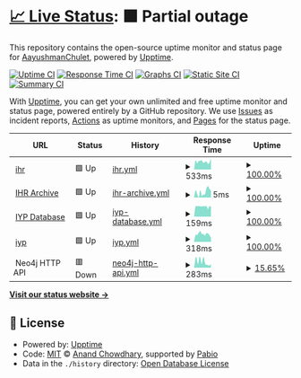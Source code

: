 # [📈 Live Status](https://AayushmanChulet.github.io/upptime): <!--live status--> **🟧 Partial outage**

This repository contains the open-source uptime monitor and status page for [AayushmanChulet](https://AayushmanChulet.github.io/upptime), powered by [Upptime](https://github.com/upptime/upptime).

[![Uptime CI](https://github.com/AayushmanChulet/upptime/workflows/Uptime%20CI/badge.svg)](https://github.com/AayushmanChulet/upptime/actions?query=workflow%3A%22Uptime+CI%22)
[![Response Time CI](https://github.com/AayushmanChulet/upptime/workflows/Response%20Time%20CI/badge.svg)](https://github.com/AayushmanChulet/upptime/actions?query=workflow%3A%22Response+Time+CI%22)
[![Graphs CI](https://github.com/AayushmanChulet/upptime/workflows/Graphs%20CI/badge.svg)](https://github.com/AayushmanChulet/upptime/actions?query=workflow%3A%22Graphs+CI%22)
[![Static Site CI](https://github.com/AayushmanChulet/upptime/workflows/Static%20Site%20CI/badge.svg)](https://github.com/AayushmanChulet/upptime/actions?query=workflow%3A%22Static+Site+CI%22)
[![Summary CI](https://github.com/AayushmanChulet/upptime/workflows/Summary%20CI/badge.svg)](https://github.com/AayushmanChulet/upptime/actions?query=workflow%3A%22Summary+CI%22)

With [Upptime](https://upptime.js.org), you can get your own unlimited and free uptime monitor and status page, powered entirely by a GitHub repository. We use [Issues](https://github.com/AayushmanChulet/upptime/issues) as incident reports, [Actions](https://github.com/AayushmanChulet/upptime/actions) as uptime monitors, and [Pages](https://AayushmanChulet.github.io/upptime) for the status page.

<!--start: status pages-->
<!-- This summary is generated by Upptime (https://github.com/upptime/upptime) -->
<!-- Do not edit this manually, your changes will be overwritten -->
<!-- prettier-ignore -->
| URL | Status | History | Response Time | Uptime |
| --- | ------ | ------- | ------------- | ------ |
| <img alt="" src="https://icons.duckduckgo.com/ip3/www.ihr.live.ico" height="13"> [ihr](https://www.ihr.live/) | 🟩 Up | [ihr.yml](https://github.com/AayushmanChulet/upptime/commits/HEAD/history/ihr.yml) | <details><summary><img alt="Response time graph" src="./graphs/ihr/response-time-week.png" height="20"> 533ms</summary><br><a href="https://AayushmanChulet.github.io/upptime/history/ihr"><img alt="Response time 517" src="https://img.shields.io/endpoint?url=https%3A%2F%2Fraw.githubusercontent.com%2FAayushmanChulet%2Fupptime%2FHEAD%2Fapi%2Fihr%2Fresponse-time.json"></a><br><a href="https://AayushmanChulet.github.io/upptime/history/ihr"><img alt="24-hour response time 438" src="https://img.shields.io/endpoint?url=https%3A%2F%2Fraw.githubusercontent.com%2FAayushmanChulet%2Fupptime%2FHEAD%2Fapi%2Fihr%2Fresponse-time-day.json"></a><br><a href="https://AayushmanChulet.github.io/upptime/history/ihr"><img alt="7-day response time 533" src="https://img.shields.io/endpoint?url=https%3A%2F%2Fraw.githubusercontent.com%2FAayushmanChulet%2Fupptime%2FHEAD%2Fapi%2Fihr%2Fresponse-time-week.json"></a><br><a href="https://AayushmanChulet.github.io/upptime/history/ihr"><img alt="30-day response time 517" src="https://img.shields.io/endpoint?url=https%3A%2F%2Fraw.githubusercontent.com%2FAayushmanChulet%2Fupptime%2FHEAD%2Fapi%2Fihr%2Fresponse-time-month.json"></a><br><a href="https://AayushmanChulet.github.io/upptime/history/ihr"><img alt="1-year response time 517" src="https://img.shields.io/endpoint?url=https%3A%2F%2Fraw.githubusercontent.com%2FAayushmanChulet%2Fupptime%2FHEAD%2Fapi%2Fihr%2Fresponse-time-year.json"></a></details> | <details><summary><a href="https://AayushmanChulet.github.io/upptime/history/ihr">100.00%</a></summary><a href="https://AayushmanChulet.github.io/upptime/history/ihr"><img alt="All-time uptime 100.00%" src="https://img.shields.io/endpoint?url=https%3A%2F%2Fraw.githubusercontent.com%2FAayushmanChulet%2Fupptime%2FHEAD%2Fapi%2Fihr%2Fuptime.json"></a><br><a href="https://AayushmanChulet.github.io/upptime/history/ihr"><img alt="24-hour uptime 100.00%" src="https://img.shields.io/endpoint?url=https%3A%2F%2Fraw.githubusercontent.com%2FAayushmanChulet%2Fupptime%2FHEAD%2Fapi%2Fihr%2Fuptime-day.json"></a><br><a href="https://AayushmanChulet.github.io/upptime/history/ihr"><img alt="7-day uptime 100.00%" src="https://img.shields.io/endpoint?url=https%3A%2F%2Fraw.githubusercontent.com%2FAayushmanChulet%2Fupptime%2FHEAD%2Fapi%2Fihr%2Fuptime-week.json"></a><br><a href="https://AayushmanChulet.github.io/upptime/history/ihr"><img alt="30-day uptime 100.00%" src="https://img.shields.io/endpoint?url=https%3A%2F%2Fraw.githubusercontent.com%2FAayushmanChulet%2Fupptime%2FHEAD%2Fapi%2Fihr%2Fuptime-month.json"></a><br><a href="https://AayushmanChulet.github.io/upptime/history/ihr"><img alt="1-year uptime 100.00%" src="https://img.shields.io/endpoint?url=https%3A%2F%2Fraw.githubusercontent.com%2FAayushmanChulet%2Fupptime%2FHEAD%2Fapi%2Fihr%2Fuptime-year.json"></a></details>
| <img alt="" src="https://icons.duckduckgo.com/ip3/null.ico" height="13"> [IHR Archive](archive.ihr.live) | 🟩 Up | [ihr-archive.yml](https://github.com/AayushmanChulet/upptime/commits/HEAD/history/ihr-archive.yml) | <details><summary><img alt="Response time graph" src="./graphs/ihr-archive/response-time-week.png" height="20"> 5ms</summary><br><a href="https://AayushmanChulet.github.io/upptime/history/ihr-archive"><img alt="Response time 4" src="https://img.shields.io/endpoint?url=https%3A%2F%2Fraw.githubusercontent.com%2FAayushmanChulet%2Fupptime%2FHEAD%2Fapi%2Fihr-archive%2Fresponse-time.json"></a><br><a href="https://AayushmanChulet.github.io/upptime/history/ihr-archive"><img alt="24-hour response time 6" src="https://img.shields.io/endpoint?url=https%3A%2F%2Fraw.githubusercontent.com%2FAayushmanChulet%2Fupptime%2FHEAD%2Fapi%2Fihr-archive%2Fresponse-time-day.json"></a><br><a href="https://AayushmanChulet.github.io/upptime/history/ihr-archive"><img alt="7-day response time 5" src="https://img.shields.io/endpoint?url=https%3A%2F%2Fraw.githubusercontent.com%2FAayushmanChulet%2Fupptime%2FHEAD%2Fapi%2Fihr-archive%2Fresponse-time-week.json"></a><br><a href="https://AayushmanChulet.github.io/upptime/history/ihr-archive"><img alt="30-day response time 4" src="https://img.shields.io/endpoint?url=https%3A%2F%2Fraw.githubusercontent.com%2FAayushmanChulet%2Fupptime%2FHEAD%2Fapi%2Fihr-archive%2Fresponse-time-month.json"></a><br><a href="https://AayushmanChulet.github.io/upptime/history/ihr-archive"><img alt="1-year response time 4" src="https://img.shields.io/endpoint?url=https%3A%2F%2Fraw.githubusercontent.com%2FAayushmanChulet%2Fupptime%2FHEAD%2Fapi%2Fihr-archive%2Fresponse-time-year.json"></a></details> | <details><summary><a href="https://AayushmanChulet.github.io/upptime/history/ihr-archive">100.00%</a></summary><a href="https://AayushmanChulet.github.io/upptime/history/ihr-archive"><img alt="All-time uptime 100.00%" src="https://img.shields.io/endpoint?url=https%3A%2F%2Fraw.githubusercontent.com%2FAayushmanChulet%2Fupptime%2FHEAD%2Fapi%2Fihr-archive%2Fuptime.json"></a><br><a href="https://AayushmanChulet.github.io/upptime/history/ihr-archive"><img alt="24-hour uptime 100.00%" src="https://img.shields.io/endpoint?url=https%3A%2F%2Fraw.githubusercontent.com%2FAayushmanChulet%2Fupptime%2FHEAD%2Fapi%2Fihr-archive%2Fuptime-day.json"></a><br><a href="https://AayushmanChulet.github.io/upptime/history/ihr-archive"><img alt="7-day uptime 100.00%" src="https://img.shields.io/endpoint?url=https%3A%2F%2Fraw.githubusercontent.com%2FAayushmanChulet%2Fupptime%2FHEAD%2Fapi%2Fihr-archive%2Fuptime-week.json"></a><br><a href="https://AayushmanChulet.github.io/upptime/history/ihr-archive"><img alt="30-day uptime 100.00%" src="https://img.shields.io/endpoint?url=https%3A%2F%2Fraw.githubusercontent.com%2FAayushmanChulet%2Fupptime%2FHEAD%2Fapi%2Fihr-archive%2Fuptime-month.json"></a><br><a href="https://AayushmanChulet.github.io/upptime/history/ihr-archive"><img alt="1-year uptime 100.00%" src="https://img.shields.io/endpoint?url=https%3A%2F%2Fraw.githubusercontent.com%2FAayushmanChulet%2Fupptime%2FHEAD%2Fapi%2Fihr-archive%2Fuptime-year.json"></a></details>
| <img alt="" src="https://icons.duckduckgo.com/ip3/null.ico" height="13"> [IYP Database](iyp-bolt.iijlab.net) | 🟩 Up | [iyp-database.yml](https://github.com/AayushmanChulet/upptime/commits/HEAD/history/iyp-database.yml) | <details><summary><img alt="Response time graph" src="./graphs/iyp-database/response-time-week.png" height="20"> 159ms</summary><br><a href="https://AayushmanChulet.github.io/upptime/history/iyp-database"><img alt="Response time 157" src="https://img.shields.io/endpoint?url=https%3A%2F%2Fraw.githubusercontent.com%2FAayushmanChulet%2Fupptime%2FHEAD%2Fapi%2Fiyp-database%2Fresponse-time.json"></a><br><a href="https://AayushmanChulet.github.io/upptime/history/iyp-database"><img alt="24-hour response time 163" src="https://img.shields.io/endpoint?url=https%3A%2F%2Fraw.githubusercontent.com%2FAayushmanChulet%2Fupptime%2FHEAD%2Fapi%2Fiyp-database%2Fresponse-time-day.json"></a><br><a href="https://AayushmanChulet.github.io/upptime/history/iyp-database"><img alt="7-day response time 159" src="https://img.shields.io/endpoint?url=https%3A%2F%2Fraw.githubusercontent.com%2FAayushmanChulet%2Fupptime%2FHEAD%2Fapi%2Fiyp-database%2Fresponse-time-week.json"></a><br><a href="https://AayushmanChulet.github.io/upptime/history/iyp-database"><img alt="30-day response time 157" src="https://img.shields.io/endpoint?url=https%3A%2F%2Fraw.githubusercontent.com%2FAayushmanChulet%2Fupptime%2FHEAD%2Fapi%2Fiyp-database%2Fresponse-time-month.json"></a><br><a href="https://AayushmanChulet.github.io/upptime/history/iyp-database"><img alt="1-year response time 157" src="https://img.shields.io/endpoint?url=https%3A%2F%2Fraw.githubusercontent.com%2FAayushmanChulet%2Fupptime%2FHEAD%2Fapi%2Fiyp-database%2Fresponse-time-year.json"></a></details> | <details><summary><a href="https://AayushmanChulet.github.io/upptime/history/iyp-database">100.00%</a></summary><a href="https://AayushmanChulet.github.io/upptime/history/iyp-database"><img alt="All-time uptime 100.00%" src="https://img.shields.io/endpoint?url=https%3A%2F%2Fraw.githubusercontent.com%2FAayushmanChulet%2Fupptime%2FHEAD%2Fapi%2Fiyp-database%2Fuptime.json"></a><br><a href="https://AayushmanChulet.github.io/upptime/history/iyp-database"><img alt="24-hour uptime 100.00%" src="https://img.shields.io/endpoint?url=https%3A%2F%2Fraw.githubusercontent.com%2FAayushmanChulet%2Fupptime%2FHEAD%2Fapi%2Fiyp-database%2Fuptime-day.json"></a><br><a href="https://AayushmanChulet.github.io/upptime/history/iyp-database"><img alt="7-day uptime 100.00%" src="https://img.shields.io/endpoint?url=https%3A%2F%2Fraw.githubusercontent.com%2FAayushmanChulet%2Fupptime%2FHEAD%2Fapi%2Fiyp-database%2Fuptime-week.json"></a><br><a href="https://AayushmanChulet.github.io/upptime/history/iyp-database"><img alt="30-day uptime 100.00%" src="https://img.shields.io/endpoint?url=https%3A%2F%2Fraw.githubusercontent.com%2FAayushmanChulet%2Fupptime%2FHEAD%2Fapi%2Fiyp-database%2Fuptime-month.json"></a><br><a href="https://AayushmanChulet.github.io/upptime/history/iyp-database"><img alt="1-year uptime 100.00%" src="https://img.shields.io/endpoint?url=https%3A%2F%2Fraw.githubusercontent.com%2FAayushmanChulet%2Fupptime%2FHEAD%2Fapi%2Fiyp-database%2Fuptime-year.json"></a></details>
| <img alt="" src="https://icons.duckduckgo.com/ip3/iyp.iijlab.net.ico" height="13"> [iyp](https://iyp.iijlab.net/) | 🟩 Up | [iyp.yml](https://github.com/AayushmanChulet/upptime/commits/HEAD/history/iyp.yml) | <details><summary><img alt="Response time graph" src="./graphs/iyp/response-time-week.png" height="20"> 318ms</summary><br><a href="https://AayushmanChulet.github.io/upptime/history/iyp"><img alt="Response time 340" src="https://img.shields.io/endpoint?url=https%3A%2F%2Fraw.githubusercontent.com%2FAayushmanChulet%2Fupptime%2FHEAD%2Fapi%2Fiyp%2Fresponse-time.json"></a><br><a href="https://AayushmanChulet.github.io/upptime/history/iyp"><img alt="24-hour response time 497" src="https://img.shields.io/endpoint?url=https%3A%2F%2Fraw.githubusercontent.com%2FAayushmanChulet%2Fupptime%2FHEAD%2Fapi%2Fiyp%2Fresponse-time-day.json"></a><br><a href="https://AayushmanChulet.github.io/upptime/history/iyp"><img alt="7-day response time 318" src="https://img.shields.io/endpoint?url=https%3A%2F%2Fraw.githubusercontent.com%2FAayushmanChulet%2Fupptime%2FHEAD%2Fapi%2Fiyp%2Fresponse-time-week.json"></a><br><a href="https://AayushmanChulet.github.io/upptime/history/iyp"><img alt="30-day response time 340" src="https://img.shields.io/endpoint?url=https%3A%2F%2Fraw.githubusercontent.com%2FAayushmanChulet%2Fupptime%2FHEAD%2Fapi%2Fiyp%2Fresponse-time-month.json"></a><br><a href="https://AayushmanChulet.github.io/upptime/history/iyp"><img alt="1-year response time 340" src="https://img.shields.io/endpoint?url=https%3A%2F%2Fraw.githubusercontent.com%2FAayushmanChulet%2Fupptime%2FHEAD%2Fapi%2Fiyp%2Fresponse-time-year.json"></a></details> | <details><summary><a href="https://AayushmanChulet.github.io/upptime/history/iyp">100.00%</a></summary><a href="https://AayushmanChulet.github.io/upptime/history/iyp"><img alt="All-time uptime 100.00%" src="https://img.shields.io/endpoint?url=https%3A%2F%2Fraw.githubusercontent.com%2FAayushmanChulet%2Fupptime%2FHEAD%2Fapi%2Fiyp%2Fuptime.json"></a><br><a href="https://AayushmanChulet.github.io/upptime/history/iyp"><img alt="24-hour uptime 100.00%" src="https://img.shields.io/endpoint?url=https%3A%2F%2Fraw.githubusercontent.com%2FAayushmanChulet%2Fupptime%2FHEAD%2Fapi%2Fiyp%2Fuptime-day.json"></a><br><a href="https://AayushmanChulet.github.io/upptime/history/iyp"><img alt="7-day uptime 100.00%" src="https://img.shields.io/endpoint?url=https%3A%2F%2Fraw.githubusercontent.com%2FAayushmanChulet%2Fupptime%2FHEAD%2Fapi%2Fiyp%2Fuptime-week.json"></a><br><a href="https://AayushmanChulet.github.io/upptime/history/iyp"><img alt="30-day uptime 100.00%" src="https://img.shields.io/endpoint?url=https%3A%2F%2Fraw.githubusercontent.com%2FAayushmanChulet%2Fupptime%2FHEAD%2Fapi%2Fiyp%2Fuptime-month.json"></a><br><a href="https://AayushmanChulet.github.io/upptime/history/iyp"><img alt="1-year uptime 100.00%" src="https://img.shields.io/endpoint?url=https%3A%2F%2Fraw.githubusercontent.com%2FAayushmanChulet%2Fupptime%2FHEAD%2Fapi%2Fiyp%2Fuptime-year.json"></a></details>
| <img alt="" src="https://icons.duckduckgo.com/ip3/null.ico" height="13"> Neo4j HTTP API | 🟥 Down | [neo4j-http-api.yml](https://github.com/AayushmanChulet/upptime/commits/HEAD/history/neo4j-http-api.yml) | <details><summary><img alt="Response time graph" src="./graphs/neo4j-http-api/response-time-week.png" height="20"> 283ms</summary><br><a href="https://AayushmanChulet.github.io/upptime/history/neo4j-http-api"><img alt="Response time 283" src="https://img.shields.io/endpoint?url=https%3A%2F%2Fraw.githubusercontent.com%2FAayushmanChulet%2Fupptime%2FHEAD%2Fapi%2Fneo4j-http-api%2Fresponse-time.json"></a><br><a href="https://AayushmanChulet.github.io/upptime/history/neo4j-http-api"><img alt="24-hour response time 167" src="https://img.shields.io/endpoint?url=https%3A%2F%2Fraw.githubusercontent.com%2FAayushmanChulet%2Fupptime%2FHEAD%2Fapi%2Fneo4j-http-api%2Fresponse-time-day.json"></a><br><a href="https://AayushmanChulet.github.io/upptime/history/neo4j-http-api"><img alt="7-day response time 283" src="https://img.shields.io/endpoint?url=https%3A%2F%2Fraw.githubusercontent.com%2FAayushmanChulet%2Fupptime%2FHEAD%2Fapi%2Fneo4j-http-api%2Fresponse-time-week.json"></a><br><a href="https://AayushmanChulet.github.io/upptime/history/neo4j-http-api"><img alt="30-day response time 283" src="https://img.shields.io/endpoint?url=https%3A%2F%2Fraw.githubusercontent.com%2FAayushmanChulet%2Fupptime%2FHEAD%2Fapi%2Fneo4j-http-api%2Fresponse-time-month.json"></a><br><a href="https://AayushmanChulet.github.io/upptime/history/neo4j-http-api"><img alt="1-year response time 283" src="https://img.shields.io/endpoint?url=https%3A%2F%2Fraw.githubusercontent.com%2FAayushmanChulet%2Fupptime%2FHEAD%2Fapi%2Fneo4j-http-api%2Fresponse-time-year.json"></a></details> | <details><summary><a href="https://AayushmanChulet.github.io/upptime/history/neo4j-http-api">15.65%</a></summary><a href="https://AayushmanChulet.github.io/upptime/history/neo4j-http-api"><img alt="All-time uptime 15.65%" src="https://img.shields.io/endpoint?url=https%3A%2F%2Fraw.githubusercontent.com%2FAayushmanChulet%2Fupptime%2FHEAD%2Fapi%2Fneo4j-http-api%2Fuptime.json"></a><br><a href="https://AayushmanChulet.github.io/upptime/history/neo4j-http-api"><img alt="24-hour uptime 0.00%" src="https://img.shields.io/endpoint?url=https%3A%2F%2Fraw.githubusercontent.com%2FAayushmanChulet%2Fupptime%2FHEAD%2Fapi%2Fneo4j-http-api%2Fuptime-day.json"></a><br><a href="https://AayushmanChulet.github.io/upptime/history/neo4j-http-api"><img alt="7-day uptime 15.65%" src="https://img.shields.io/endpoint?url=https%3A%2F%2Fraw.githubusercontent.com%2FAayushmanChulet%2Fupptime%2FHEAD%2Fapi%2Fneo4j-http-api%2Fuptime-week.json"></a><br><a href="https://AayushmanChulet.github.io/upptime/history/neo4j-http-api"><img alt="30-day uptime 15.65%" src="https://img.shields.io/endpoint?url=https%3A%2F%2Fraw.githubusercontent.com%2FAayushmanChulet%2Fupptime%2FHEAD%2Fapi%2Fneo4j-http-api%2Fuptime-month.json"></a><br><a href="https://AayushmanChulet.github.io/upptime/history/neo4j-http-api"><img alt="1-year uptime 15.65%" src="https://img.shields.io/endpoint?url=https%3A%2F%2Fraw.githubusercontent.com%2FAayushmanChulet%2Fupptime%2FHEAD%2Fapi%2Fneo4j-http-api%2Fuptime-year.json"></a></details>

<!--end: status pages-->

[**Visit our status website →**](https://AayushmanChulet.github.io/upptime)

## 📄 License

- Powered by: [Upptime](https://github.com/upptime/upptime)
- Code: [MIT](./LICENSE) © [Anand Chowdhary](https://anandchowdhary.com), supported by [Pabio](https://pabio.com)
- Data in the `./history` directory: [Open Database License](https://opendatacommons.org/licenses/odbl/1-0/)

